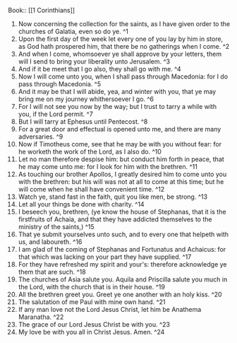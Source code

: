  Book:: [[1 Corinthians]]
 1. Now concerning the collection for the saints, as I have given order to the churches of Galatia, even so do ye. ^1
 2. Upon the first day of the week let every one of you lay by him in store, as God hath prospered him, that there be no gatherings when I come. ^2
 3. And when I come, whomsoever ye shall approve by your letters, them will I send to bring your liberality unto Jerusalem. ^3
 4. And if it be meet that I go also, they shall go with me. ^4
 5. Now I will come unto you, when I shall pass through Macedonia: for I do pass through Macedonia. ^5
 6. And it may be that I will abide, yea, and winter with you, that ye may bring me on my journey whithersoever I go. ^6
 7. For I will not see you now by the way; but I trust to tarry a while with you, if the Lord permit. ^7
 8. But I will tarry at Ephesus until Pentecost. ^8
 9. For a great door and effectual is opened unto me, and there are many adversaries. ^9
 10. Now if Timotheus come, see that he may be with you without fear: for he worketh the work of the Lord, as I also do. ^10
 11. Let no man therefore despise him: but conduct him forth in peace, that he may come unto me: for I look for him with the brethren. ^11
 12. As touching our brother Apollos, I greatly desired him to come unto you with the brethren: but his will was not at all to come at this time; but he will come when he shall have convenient time. ^12
 13. Watch ye, stand fast in the faith, quit you like men, be strong. ^13
 14. Let all your things be done with charity. ^14
 15. I beseech you, brethren, (ye know the house of Stephanas, that it is the firstfruits of Achaia, and that they have addicted themselves to the ministry of the saints,) ^15
 16. That ye submit yourselves unto such, and to every one that helpeth with us, and laboureth. ^16
 17. I am glad of the coming of Stephanas and Fortunatus and Achaicus: for that which was lacking on your part they have supplied. ^17
 18. For they have refreshed my spirit and your's: therefore acknowledge ye them that are such. ^18
 19. The churches of Asia salute you. Aquila and Priscilla salute you much in the Lord, with the church that is in their house. ^19
 20. All the brethren greet you. Greet ye one another with an holy kiss. ^20
 21. The salutation of me Paul with mine own hand. ^21
 22. If any man love not the Lord Jesus Christ, let him be Anathema Maranatha. ^22
 23. The grace of our Lord Jesus Christ be with you. ^23
 24. My love be with you all in Christ Jesus. Amen. ^24
